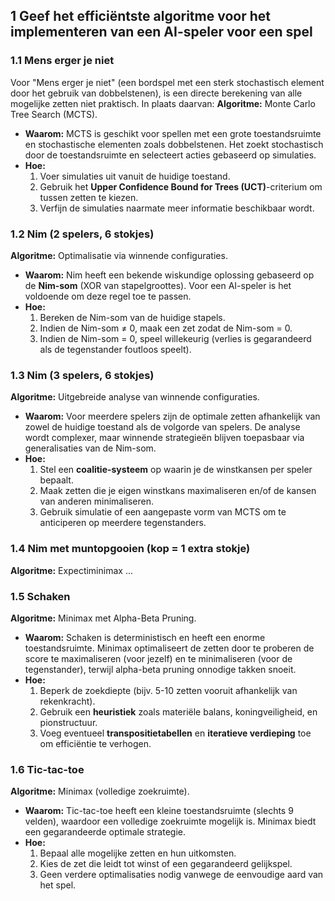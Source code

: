 ## 1 Geef het efficiëntste algoritme voor het implementeren van een AI-speler voor een spel

### 1.1 Mens erger je niet

Voor "Mens erger je niet" (een bordspel met een sterk stochastisch element door het gebruik van dobbelstenen), is een directe berekening van alle mogelijke zetten niet praktisch. In plaats daarvan:
**Algoritme:** Monte Carlo Tree Search (MCTS).

- **Waarom:** MCTS is geschikt voor spellen met een grote toestandsruimte en stochastische elementen zoals dobbelstenen. Het zoekt stochastisch door de toestandsruimte en selecteert acties gebaseerd op simulaties.
- **Hoe:**
  1. Voer simulaties uit vanuit de huidige toestand.
  2. Gebruik het **Upper Confidence Bound for Trees (UCT)**-criterium om tussen zetten te kiezen.
  3. Verfijn de simulaties naarmate meer informatie beschikbaar wordt.

### 1.2 Nim (2 spelers, 6 stokjes)

**Algoritme:** Optimalisatie via winnende configuraties.

- **Waarom:** Nim heeft een bekende wiskundige oplossing gebaseerd op de **Nim-som** (XOR van stapelgroottes). Voor een AI-speler is het voldoende om deze regel toe te passen.
- **Hoe:**
  1. Bereken de Nim-som van de huidige stapels.
  2. Indien de Nim-som $\neq$ 0, maak een zet zodat de Nim-som = 0.
  3. Indien de Nim-som = 0, speel willekeurig (verlies is gegarandeerd als de tegenstander foutloos speelt).

### 1.3 Nim (3 spelers, 6 stokjes)

**Algoritme:** Uitgebreide analyse van winnende configuraties.

- **Waarom:** Voor meerdere spelers zijn de optimale zetten afhankelijk van zowel de huidige toestand als de volgorde van spelers. De analyse wordt complexer, maar winnende strategieën blijven toepasbaar via generalisaties van de Nim-som.
- **Hoe:**
  1. Stel een **coalitie-systeem** op waarin je de winstkansen per speler bepaalt.
  2. Maak zetten die je eigen winstkans maximaliseren en/of de kansen van anderen minimaliseren.
  3. Gebruik simulatie of een aangepaste vorm van MCTS om te anticiperen op meerdere tegenstanders.

### 1.4 Nim met muntopgooien (kop = 1 extra stokje)

**Algoritme:** Expectiminimax
...

### 1.5 Schaken

**Algoritme:** Minimax met Alpha-Beta Pruning.

- **Waarom:** Schaken is deterministisch en heeft een enorme toestandsruimte. Minimax optimaliseert de zetten door te proberen de score te maximaliseren (voor jezelf) en te minimaliseren (voor de tegenstander), terwijl alpha-beta pruning onnodige takken snoeit.
- **Hoe:**
  1. Beperk de zoekdiepte (bijv. 5-10 zetten vooruit afhankelijk van rekenkracht).
  2. Gebruik een **heuristiek** zoals materiële balans, koningveiligheid, en pionstructuur.
  3. Voeg eventueel **transpositietabellen** en **iteratieve verdieping** toe om efficiëntie te verhogen.

### 1.6 Tic-tac-toe

**Algoritme:** Minimax (volledige zoekruimte).

- **Waarom:** Tic-tac-toe heeft een kleine toestandsruimte (slechts 9 velden), waardoor een volledige zoekruimte mogelijk is. Minimax biedt een gegarandeerde optimale strategie.
- **Hoe:**
  1. Bepaal alle mogelijke zetten en hun uitkomsten.
  2. Kies de zet die leidt tot winst of een gegarandeerd gelijkspel.
  3. Geen verdere optimalisaties nodig vanwege de eenvoudige aard van het spel.
